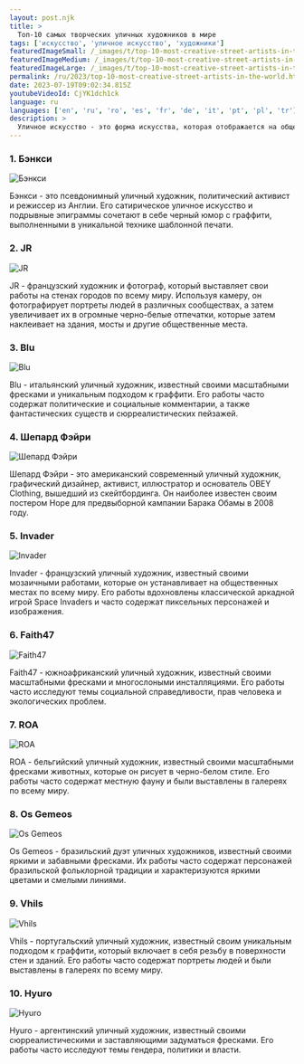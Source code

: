 ```yaml
---
layout: post.njk
title: >
  Топ-10 самых творческих уличных художников в мире
tags: ['искусство', 'уличное искусство', 'художники']
featuredImageSmall: /_images/t/top-10-most-creative-street-artists-in-the-world-cover-ru-small.webp
featuredImageMedium: /_images/t/top-10-most-creative-street-artists-in-the-world-cover-ru-medium.webp
featuredImageLarge: /_images/t/top-10-most-creative-street-artists-in-the-world-cover-ru-large.webp
permalink: /ru/2023/top-10-most-creative-street-artists-in-the-world.html
date: 2023-07-19T09:02:34.815Z
youtubeVideoId: CjYK1dch1ck
language: ru
languages: ['en', 'ru', 'ro', 'es', 'fr', 'de', 'it', 'pt', 'pl', 'tr']
description: >
  Уличное искусство - это форма искусства, которая отображается на общественных местах, таких как здания, улицы и мосты. Эти художники используют свое творчество, чтобы украсить и придать смысл городским пространствам. Вот топ-10 самых творческих уличных художников в мире.
---
```


### 1. Бэнкси

![Бэнкси](/_images/d/d08eed7c3748767c013a6bc1d40e70d9-medium.webp)

Бэнкси - это псевдонимный уличный художник, политический активист и режиссер из Англии. Его сатирическое уличное искусство и подрывные эпиграммы сочетают в себе черный юмор с граффити, выполненными в уникальной технике шаблонной печати.

### 2. JR

![JR](/_images/2/29a5de4f845fcccafe8408be08ff4612-medium.webp)

JR - французский художник и фотограф, который выставляет свои работы на стенах городов по всему миру. Используя камеру, он фотографирует портреты людей в различных сообществах, а затем увеличивает их в огромные черно-белые отпечатки, которые затем наклеивает на здания, мосты и другие общественные места.

### 3. Blu

![Blu](/_images/b/b68656d1be1366a276839337370caf4e-medium.webp)

Blu - итальянский уличный художник, известный своими масштабными фресками и уникальным подходом к граффити. Его работы часто содержат политические и социальные комментарии, а также фантастических существ и сюрреалистических пейзажей.

### 4. Шепард Фэйри

![Шепард Фэйри](/_images/c/c2b9a6beaaa3a1b88990ca7db2750628-medium.webp)

Шепард Фэйри - это американский современный уличный художник, графический дизайнер, активист, иллюстратор и основатель OBEY Clothing, вышедший из скейтбординга. Он наиболее известен своим постером Hope для предвыборной кампании Барака Обамы в 2008 году.

### 5. Invader

![Invader](/_images/d/d2a4d8dbc72923c3ec52925a6e73fc3f-medium.webp)

Invader - французский уличный художник, известный своими мозаичными работами, которые он устанавливает на общественных местах по всему миру. Его работы вдохновлены классической аркадной игрой Space Invaders и часто содержат пиксельных персонажей и изображения.

### 6. Faith47

![Faith47](/_images/8/81305f50ba09c9d961d0a558860632dc-medium.webp)

Faith47 - южноафриканский уличный художник, известный своими масштабными фресками и многослоными инсталляциями. Его работы часто исследуют темы социальной справедливости, прав человека и экологических проблем.

### 7. ROA

![ROA](/_images/8/8d8d9860372471d4025824537816e96b-medium.webp)

ROA - бельгийский уличный художник, известный своими масштабными фресками животных, которые он рисует в черно-белом стиле. Его работы часто содержат местную фауну и были выставлены в галереях по всему миру.

### 8. Os Gemeos

![Os Gemeos](/_images/d/db181d9806787dd72cc563ffec22745e-medium.webp)

Os Gemeos - бразильский дуэт уличных художников, известный своими яркими и забавными фресками. Их работы часто содержат персонажей бразильской фольклорной традиции и характеризуются яркими цветами и смелыми линиями.

### 9. Vhils

![Vhils](/_images/6/696ca253cc904bdb88de84a78a2571ff-medium.webp)

Vhils - португальский уличный художник, известный своим уникальным подходом к граффити, который включает в себя резьбу в поверхности стен и зданий. Его работы часто содержат портреты людей и были выставлены в галереях по всему миру.

### 10. Hyuro

![Hyuro](/_images/d/d0f83c9f54449a7cb7502f2d8becbfe6-medium.webp)

Hyuro - аргентинский уличный художник, известный своими сюрреалистическими и заставляющими задуматься фресками. Его работы часто исследуют темы гендера, политики и власти.

